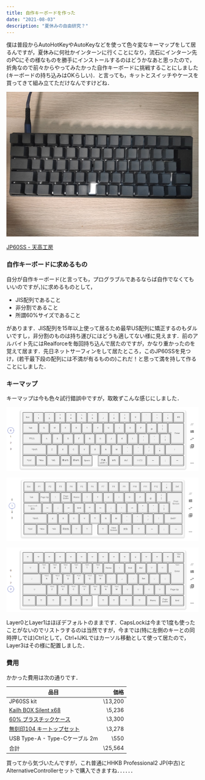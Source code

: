 ```yaml
---
title: 自作キーボードを作った
date: "2021-08-03"
description: "夏休みの自由研究？"
---
```


僕は普段からAutoHotKeyやAutoKeyなどを使って色々変なキーマップをして居るんですが，夏休みに何社かインターンに行くことになり，流石にインターン先のPCにその様なものを勝手にインストールするのはどうかなあと思ったので，折角なので前々からやってみたかった自作キーボードに挑戦することにしました(キーボードの持ち込みはOKらしい)．と言っても，キットとスイッチやケースを買ってきて組み立てただけなんですけどね．

![](keyboard.jpeg)

[JP60SS - 天高工房](https://www.skyhigh-works.xyz/jp60ss/)

### 自作キーボードに求めるもの

自分が自作キーボード(と言っても，プログラブルであるならば自作でなくてもいいのですが，)に求めるものとして，

* JIS配列であること
* 非分割であること
* 所謂60%サイズであること

があります．JIS配列を15年以上使って居るため最早US配列に矯正するのもダルいですし，非分割のものは持ち運びにはどうも適してない様に見えます．前のアルバイト先にはRealforceを毎回持ち込んで居たのですが，かなり重かったのを覚えて居ます．先日ネットサーフィンをして居たところ，このJP60SSを見つけ，(若干最下段の配列には不満が有るものの)これだ！と思って満を持して作ることにしました．


### キーマップ

キーマップは今も色々試行錯誤中ですが，取敢ずこんな感じにしました．

![](layer0.png)

![](layer1.png)

![](layer3.png)

Layer0とLayer1はほぼデフォルトのままです．CapsLockは今まで1度も使ったことがないのでリストラするのは当然ですが，今までは(特に左側のキーとの同時押しでは)Ctrlとして，Ctrl+IJKLではカーソル移動として使って居たので，Layer3はその様に配置しました．

### 費用

かかった費用は次の通りです．

|品目|価格|
|---|---:|
|JP60SS kit| \13,200 |
|[Kailh BOX Silent x68](https://shop.yushakobo.jp/products/kailh-box-silent-switch)| \5,236 |
|[60% プラスチックケース](https://shop.yushakobo.jp/collections/case-1/products/60-plastic-case)|\3,300|
|[無刻印104 キートップセット](https://shop.yushakobo.jp/collections/keycaps-1/products/a0300bp)|\3,278|
|USB Type-A - Type-Cケーブル 2m|\550|
|合計|\25,564|


買ってから気づいたんですが，これ普通にHHKB Professional2 JP(中古)とAlternativeControllerセットで購入できますね．．．．．．
